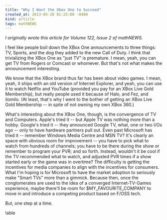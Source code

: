 ```yaml
---
title: "Why I Want the Xbox One to Succeed"
created_at: 2013-05-28 01:25:00 -0400
kind: article
tags: mathNEWS
---
```


_I originally wrote this article for Volume 122, Issue 2 of mathNEWS._

I feel like people boil down the XBox One announcements to three things: TV, Sports, and the dog they added to the new Call of Duty. I think that trivializing the XBox One as "just TV" is premature. I mean, yeah, you can get TV from Rogers or Comcast or whomever. But that's not what makes the announcement interesting.

We know that the XBox brand thus far has been about video games. I mean, yeah, it ships with an old version of Internet Explorer, and yeah, you can use it to watch Netflix and YouTube (provided you pay for an XBox Live Gold Membership), but really people used it because of Halo, and Fez, and ilomilo. (At least, that's why I went to the bother of getting an XBox Live Gold Membership -- in spite of not owning my own XBox 360.)

What's interesting about the XBox One, though, is the convergence of TV and Computers. Apple's tried it -- but Apple TV was nothing more than a hobby. Google's tried it -- they announced Google TV, what, one or two I/Os ago -- only to have hardware partners pull out. Even past Microsoft has tried it -- remember Windows Media Centre and MSN TV? It's clearly an space with obvious room for improvement -- you have to pick what to watch from hundreds of channels; you have to be there during the show or remember to program your PVR; and so forth. Instead, wouldn't it be cool if the TV recommended what to watch, and adjusted PVR times if a show started early or the game was in overtime? The difficulty is getting the incentives for media companies to align with the incentives for consumers. What I'm hoping is for Microsoft to have the market adoption to seriously make "Smart TVs" more than a gimmick. Because then, once the conglomerates are used to the idea of a converged Internet-TV-Games experience, maybe there'll be room for $MY_FAVOURITE_COMPANY to move in and introduce a competing product based on F/OSS tech.

But, one step at a time.

!able

